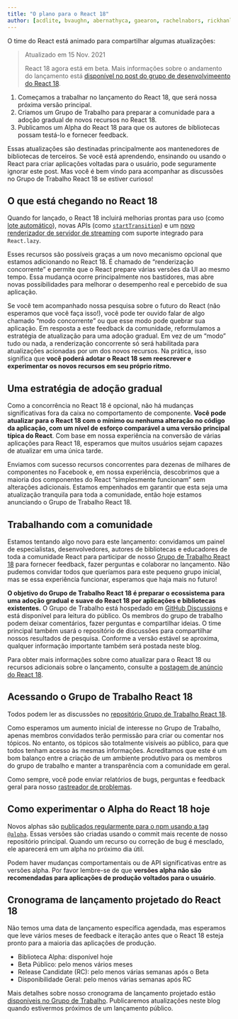 ```yaml
---
title: "O plano para o React 18"
author: [acdlite, bvaughn, abernathyca, gaearon, rachelnabors, rickhanlonii, sebmarkbage, sethwebster]
---
```



O time do React está animado para compartilhar algumas atualizações:

> Atualizado em 15 Nov. 2021
>
> React 18 agora está em beta. Mais informações sobre o andamento do lançamento está [disponível no post do grupo de desenvolvimeento do React 18](https://github.com/reactwg/react-18/discussions/112).


1. Começamos a trabalhar no lançamento do React 18, que será nossa próxima versão principal.
2. Criamos um Grupo de Trabalho para preparar a comunidade para a adoção gradual de novos recursos no React 18.
3. Publicamos um Alpha do React 18 para que os autores de bibliotecas possam testá-lo e fornecer feedback.

Essas atualizações são destinadas principalmente aos mantenedores de bibliotecas de terceiros. Se você está aprendendo, ensinando ou usando o React para criar aplicações voltadas para o usuário, pode seguramente ignorar este post. Mas você é bem vindo para acompanhar as discussões no Grupo de Trabalho React 18 se estiver curioso!

## O que está chegando no React 18

Quando for lançado, o React 18 incluirá melhorias prontas para uso (como [lote automático](https://github.com/reactwg/react-18/discussions/21)), novas APIs (como [`startTransition`](https://github.com/reactwg/react-18/discussions/41)) e um [novo renderizador de servidor de streaming](https://github.com/reactwg/react-18/discussions/37) com suporte integrado para `React.lazy`.

Esses recursos são possíveis graças a um novo mecanismo opcional que estamos adicionando no React 18. É chamado de “renderização concorrente” e permite que o React prepare várias versões da UI ao mesmo tempo. Essa mudança ocorre principalmente nos bastidores, mas abre novas possibilidades para melhorar o desempenho real e percebido de sua aplicação.

Se você tem acompanhado nossa pesquisa sobre o futuro do React (não esperamos que você faça isso!), você pode ter ouvido falar de algo chamado “modo concorrente” ou que esse modo pode quebrar sua aplicação. Em resposta a este feedback da comunidade, reformulamos a estratégia de atualização para uma adoção gradual. Em vez de um “modo” tudo ou nada, a renderização concorrente só será habilitada para atualizações acionadas por um dos novos recursos. Na prática, isso significa que **você poderá adotar o React 18 sem reescrever e experimentar os novos recursos em seu próprio ritmo.**

## Uma estratégia de adoção gradual

Como a concorrência no React 18 é opcional, não há mudanças significativas fora da caixa no comportamento de componente. **Você pode atualizar para o React 18 com o mínimo ou nenhuma alteração no código da aplicação, com um nível de esforço comparável a uma versão principal típica do React**. Com base em nossa experiência na conversão de várias aplicações para React 18, esperamos que muitos usuários sejam capazes de atualizar em uma única tarde.

Enviamos com sucesso recursos concorrentes para dezenas de milhares de componentes no Facebook e, em nossa experiência, descobrimos que a maioria dos componentes do React “simplesmente funcionam” sem alterações adicionais. Estamos empenhados em garantir que esta seja uma atualização tranquila para toda a comunidade, então hoje estamos anunciando o Grupo de Trabalho React 18.

## Trabalhando com a comunidade

Estamos tentando algo novo para este lançamento: convidamos um painel de especialistas, desenvolvedores, autores de bibliotecas e educadores de toda a comunidade React para participar de nosso [Grupo de Trabalho React 18](https://github.com/reactwg/react-18) para fornecer feedback, fazer perguntas e colaborar no lançamento. Não pudemos convidar todos que queríamos para este pequeno grupo inicial, mas se essa experiência funcionar, esperamos que haja mais no futuro!

**O objetivo do Grupo de Trabalho React 18 é preparar o ecossistema para uma adoção gradual e suave do React 18 por aplicações e bibliotecas existentes.** O Grupo de Trabalho está hospedado em [GitHub Discussions](https://github.com/reactwg/react-18/discussions) e está disponível para leitura do público. Os membros do grupo de trabalho podem deixar comentários, fazer perguntas e compartilhar ideias. O time principal também usará o repositório de discussões para compartilhar nossos resultados de pesquisa. Conforme a versão estável se aproxima, qualquer informação importante também será postada neste blog.

Para obter mais informações sobre como atualizar para o React 18 ou recursos adicionais sobre o lançamento, consulte a [postagem de anúncio do React 18](https://github.com/reactwg/react-18/discussions/4).

## Acessando o Grupo de Trabalho React 18

Todos podem ler as discussões no [repositório Grupo de Trabalho React 18](https://github.com/reactwg/react-18).

Como esperamos um aumento inicial de interesse no Grupo de Trabalho, apenas membros convidados terão permissão para criar ou comentar nos tópicos. No entanto, os tópicos são totalmente visíveis ao público, para que todos tenham acesso às mesmas informações. Acreditamos que este é um bom balanço entre a criação de um ambiente produtivo para os membros do grupo de trabalho e manter a transparência com a comunidade em geral.

Como sempre, você pode enviar relatórios de bugs, perguntas e feedback geral para nosso [rastreador de problemas](https://github.com/facebook/react/issues).

## Como experimentar o Alpha do React 18 hoje

Novos alphas são [publicados regularmente para o npm usando a tag `@alpha`](https://github.com/reactwg/react-18/discussions/9). Essas versões são criadas usando o commit mais recente de nosso repositório principal. Quando um recurso ou correção de bug é mesclado, ele aparecerá em um alpha no próximo dia útil.

Podem haver mudanças comportamentais ou de API significativas entre as versões alpha. Por favor lembre-se de que **versões alpha não são recomendadas para aplicações de produção voltados para o usuário**.

## Cronograma de lançamento projetado do React 18

Não temos uma data de lançamento específica agendada, mas esperamos que leve vários meses de feedback e iteração antes que o React 18 esteja pronto para a maioria das aplicações de produção.

* Biblioteca Alpha: disponível hoje
* Beta Público: pelo menos vários meses
* Release Candidate (RC): pelo menos várias semanas após o Beta
* Disponibilidade Geral: pelo menos várias semanas após RC

Mais detalhes sobre nosso cronograma de lançamento projetado estão [disponíveis no Grupo de Trabalho](https://github.com/reactwg/react-18/discussions/9). Publicaremos atualizações neste blog quando estivermos próximos de um lançamento público.
